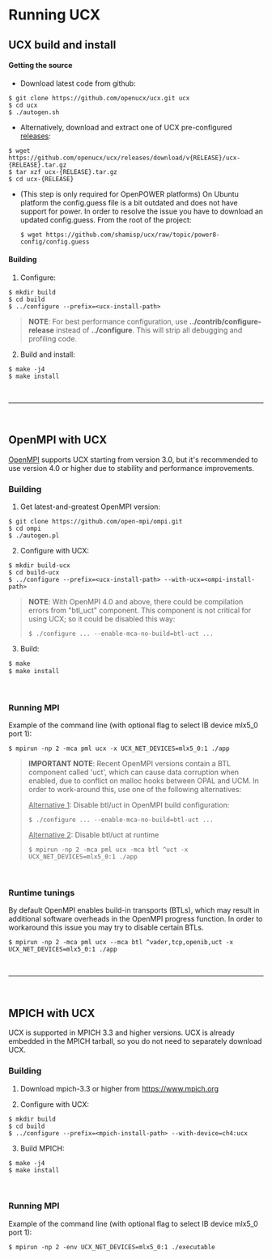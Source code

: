 <!--
  Copyright (C) Mellanox Technologies Ltd. 2019.  ALL RIGHTS RESERVED.
  See file LICENSE for terms.
-->

# Running UCX

## UCX build and install

#### Getting the source


* Download latest code from github:
```
$ git clone https://github.com/openucx/ucx.git ucx
$ cd ucx
$ ./autogen.sh
```

* Alternatively, download and extract one of UCX pre-configured [releases](download):
```
$ wget https://github.com/openucx/ucx/releases/download/v{RELEASE}/ucx-{RELEASE}.tar.gz
$ tar xzf ucx-{RELEASE}.tar.gz
$ cd ucx-{RELEASE}
```

* (This step is only required for OpenPOWER platforms)
  On Ubuntu platform the config.guess file is a bit outdated and does not have
  support for power. In order to resolve the issue you have to download an updated config.guess.
  From the root of the project:
  ```
  $ wget https://github.com/shamisp/ucx/raw/topic/power8-config/config.guess
  ```

#### Building

1. Configure:
  ```
  $ mkdir build
  $ cd build
  $ ../configure --prefix=<ucx-install-path>
  ```
  > **NOTE**: For best performance configuration, use **../contrib/configure-release**
  > instead of **../configure**.
  > This will strip all debugging and profiling code.


2. Build and install:
  ```
  $ make -j4
  $ make install
  ```

<br/>

---
<br/>

## OpenMPI with UCX

[OpenMPI](http://www.open-mpi.org) supports UCX starting from version 3.0, but
it's recommended to use version 4.0 or higher due to stability and performance
improvements.

### Building

1. Get latest-and-greatest OpenMPI version:
  ```
  $ git clone https://github.com/open-mpi/ompi.git
  $ cd ompi
  $ ./autogen.pl
  ```

2. Configure with UCX:
  ```
  $ mkdir build-ucx
  $ cd build-ucx
  $ ../configure --prefix=<ucx-install-path> --with-ucx=<ompi-install-path>
  ```
> **NOTE**: With OpenMPI 4.0 and above, there could be compilation errors from "btl_uct" component.
> This component is not critical for using UCX; so it could be disabled this way:
> ```
> $ ./configure ... --enable-mca-no-build=btl-uct ...
> ```

3. Build:
  ```bash
  $ make
  $ make install
  ```

<br/>

### Running MPI

Example of the command line (with optional flag to select IB device mlx5_0 port 1):
```
$ mpirun -np 2 -mca pml ucx -x UCX_NET_DEVICES=mlx5_0:1 ./app
```
> **IMPORTANT NOTE**: Recent OpenMPI versions contain a BTL component called 'uct',
> which can cause data corruption when enabled, due to conflict on malloc hooks
> between OPAL and UCM.
> In order to work-around this, use one of the following alternatives:
>
> <u>Alternative 1</u>: Disable btl/uct in OpenMPI build configuration:
> ```
> $ ./configure ... --enable-mca-no-build=btl-uct ...
> ```
>
> <u>Alternative 2</u>: Disable btl/uct at runtime
> ```
> $ mpirun -np 2 -mca pml ucx -mca btl ^uct -x UCX_NET_DEVICES=mlx5_0:1 ./app
> ```

<br/>

### Runtime tunings
By default OpenMPI enables build-in transports (BTLs), which may result in additional
software overheads in the OpenMPI progress function. In order to workaround this issue
you may try to disable certain BTLs.
```
$ mpirun -np 2 -mca pml ucx --mca btl ^vader,tcp,openib,uct -x UCX_NET_DEVICES=mlx5_0:1 ./app
```

<br/>

---
<br/>

## MPICH with UCX
UCX is supported in MPICH 3.3 and higher versions.
UCX is already embedded in the MPICH tarball, so you do not need to separately download UCX.

### Building

1. Download mpich-3.3 or higher from https://www.mpich.org

2. Configure with UCX:
```
$ mkdir build
$ cd build
$ ../configure --prefix=<mpich-install-path> --with-device=ch4:ucx
```

3. Build MPICH:
```
$ make -j4
$ make install
```

<br/>

### Running MPI
Example of the command line (with optional flag to select IB device mlx5_0 port 1):
```
$ mpirun -np 2 -env UCX_NET_DEVICES=mlx5_0:1 ./executable
```

